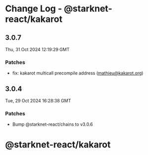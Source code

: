 # Change Log - @starknet-react/kakarot

<!-- This log was last generated on Thu, 31 Oct 2024 12:19:29 GMT and should not be manually modified. -->

<!-- Start content -->

## 3.0.7

Thu, 31 Oct 2024 12:19:29 GMT

### Patches

- fix: kakarot multicall precompile address (mathieu@kakarot.org)

## 3.0.4

Tue, 29 Oct 2024 16:28:38 GMT

### Patches

- Bump @starknet-react/chains to v3.0.6

# @starknet-react/kakarot
